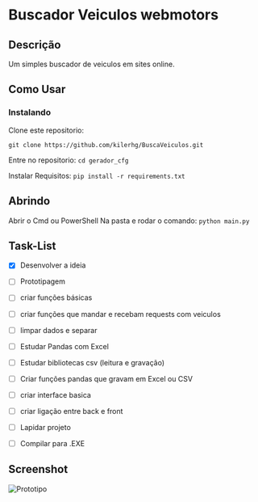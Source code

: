 # Buscador Veiculos webmotors

## Descrição

Um simples buscador de veiculos em sites online.

## Como Usar

### Instalando
Clone este repositorio:

```git clone https://github.com/kilerhg/BuscaVeiculos.git```

Entre no repositorio:
```cd gerador_cfg```

Instalar Requisitos:
```pip install -r requirements.txt```

## Abrindo

Abrir o Cmd ou PowerShell Na pasta e rodar o comando: ```python main.py```

## Task-List

- [X] Desenvolver a ideia
- [ ] Prototipagem
- [ ] criar funções básicas
- [ ] criar funções que mandar e recebam requests com veiculos
- [ ] limpar dados e separar
- [ ] Estudar Pandas com Excel
- [ ] Estudar bibliotecas csv (leitura e gravação)
- [ ] Criar funções pandas que gravam em Excel ou CSV
- [ ] criar interface basica
- [ ] criar ligação entre back e front
- [ ] Lapidar projeto
- [ ] Compilar para .EXE


## Screenshot

![Prototipo](./base_programa.png)
